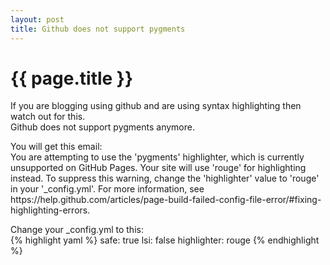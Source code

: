 ```yaml
---
layout: post
title: Github does not support pygments
---
```


{{ page.title }}
================

If you are blogging using github and are using syntax highlighting then watch out for this.<br>
Github does not support pygments anymore.<br>
<p>
You will get this email:<br>
You are attempting to use the 'pygments' highlighter, which is currently unsupported on GitHub Pages. Your site will use 'rouge' for highlighting instead. To suppress this warning, change the 'highlighter' value to 'rouge' in your '_config.yml'. For more information, see https://help.github.com/articles/page-build-failed-config-file-error/#fixing-highlighting-errors.
</p>

Change your _config.yml to this:<br>
{% highlight yaml %}
safe: true
lsi: false
highlighter: rouge 
{% endhighlight %}


